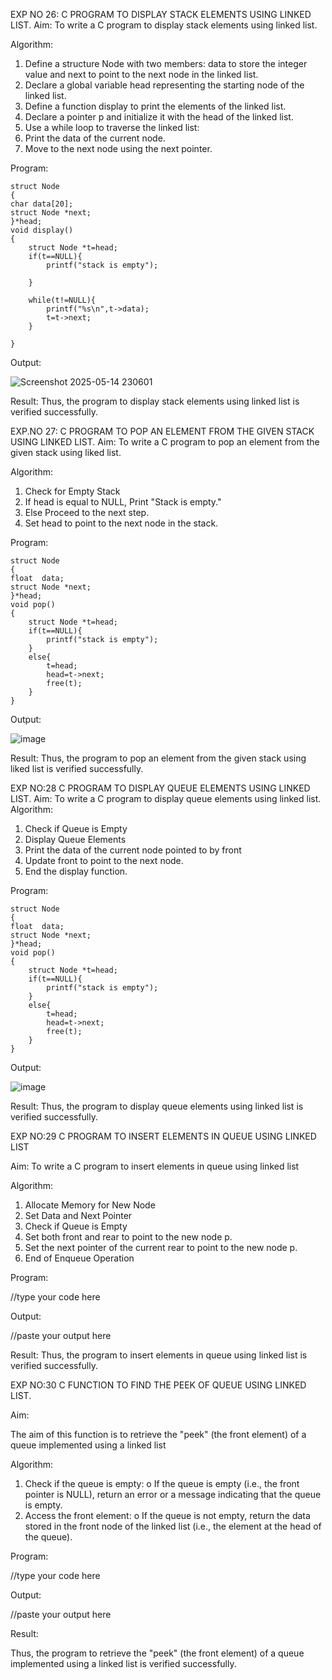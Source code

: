 

EXP NO 26: C PROGRAM TO DISPLAY STACK ELEMENTS USING LINKED LIST.
Aim:
To write a C program to display stack elements using linked list.

Algorithm:
1.	Define a structure Node with two members: data to store the integer value and next to point to the next node in the linked list.
2.	Declare a global variable head representing the starting node of the linked list.
3.	Define a function display to print the elements of the linked list.
4.	Declare a pointer p and initialize it with the head of the linked list.
5.	Use a while loop to traverse the linked list:
6.	Print the data of the current node.
7.	Move to the next node using the next pointer.
 
Program:
```
struct Node   
{  
char data[20];  
struct Node *next;  
}*head;  
void display()  
{
    struct Node *t=head;
    if(t==NULL){
        printf("stack is empty");
        
    }
    
    while(t!=NULL){
        printf("%s\n",t->data);
        t=t->next;
    }
    
}
```
Output:

![Screenshot 2025-05-14 230601](https://github.com/user-attachments/assets/650fa107-3f3e-4d29-a8fa-6ff4e30434ce)


Result:
Thus, the program to display stack elements using linked list is verified successfully. 



EXP.NO 27: C PROGRAM TO POP AN ELEMENT FROM THE GIVEN STACK USING 
LINKED LIST.
Aim:
To write a C program to pop an element from the given stack using liked list.

Algorithm:
1.	Check for Empty Stack
2.	If head is equal to NULL, Print "Stack is empty."
3.	Else Proceed to the next step.
4.	Set head to point to the next node in the stack.
 
Program:
```
struct Node   
{  
float  data;  
struct Node *next;  
}*head;  
void pop()  
{
    struct Node *t=head;
    if(t==NULL){
        printf("stack is empty");
    }
    else{
        t=head;
        head=t->next;
        free(t);
    }
}
```
Output:

![image](https://github.com/user-attachments/assets/19bd43f2-57aa-4d08-a964-3b5e692f6a71)



Result:
Thus, the program to pop an element from the given stack using liked list is verified successfully.

 
EXP NO:28 C PROGRAM TO DISPLAY QUEUE ELEMENTS USING LINKED LIST.
Aim:
To write a C program to display queue elements using linked list.
Algorithm:
1.	Check if Queue is Empty
2.	Display Queue Elements
3.	Print the data of the current node pointed to by front
4.	Update front to point to the next node.
5.	End the display function.
 
Program:
```
struct Node   
{  
float  data;  
struct Node *next;  
}*head;  
void pop()  
{
    struct Node *t=head;
    if(t==NULL){
        printf("stack is empty");
    }
    else{
        t=head;
        head=t->next;
        free(t);
    }
}

```
Output:

![image](https://github.com/user-attachments/assets/ac3ca9e7-84d1-4184-8684-073f3e252df0)

Result:
Thus, the program to display queue elements using linked list is verified successfully.


 
EXP NO:29 C PROGRAM TO INSERT ELEMENTS IN QUEUE USING LINKED LIST

Aim:
To write a C program to insert elements in queue using linked list

Algorithm:
1.	Allocate Memory for New Node
2.	Set Data and Next Pointer
3.	Check if Queue is Empty
4.	Set both front and rear to point to the new node p.
5.	Set the next pointer of the current rear to point to the new node p.
6.	End of Enqueue Operation
 
Program:

//type your code here

Output:

//paste your output here

Result:
Thus, the program to insert elements in queue using linked list is verified successfully.



EXP NO:30 C FUNCTION TO FIND THE PEEK OF QUEUE USING LINKED LIST.


Aim:

The aim of this function is to retrieve the "peek" (the front element) of a queue implemented using a linked list

Algorithm:

1.	Check if the queue is empty:
o	If the queue is empty (i.e., the front pointer is NULL), return an error or a message indicating that the queue is empty.
2.	Access the front element:
o	If the queue is not empty, return the data stored in the front node of the linked list (i.e., the element at the head of the queue).

Program:

//type your code here

Output:

//paste your output here



Result:

Thus, the program to retrieve the "peek" (the front element) of a queue implemented using a linked list is verified successfully.



